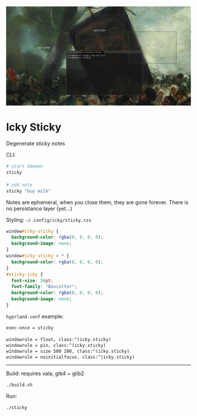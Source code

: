![icky-sticky](/sticky.png)

# Icky Sticky

Degenerate sticky notes

CLI:

```sh
# start daemon
sticky

# add note
sticky "buy milk"
```

Notes are ephemeral, when you close them, they are gone forever. There is no persistance layer (yet...)

Styling: `~/.config/icky/sticky.css`

```css
window#icky-sticky {
  background-color: rgba(0, 0, 0, 0);
  background-image: none;
}
window#icky-sticky > * {
  background-color: rgba(0, 0, 0, 0);
}
#sticky-icky {
  font-size: 30pt;
  font-family: "Boxcutter";
  background-color: rgba(0, 0, 0, 0);
  background-image: none;
}
```

`hyprland.conf` example:

```hyprlang
exec-once = sticky

windowrule = float, class:^(icky.sticky)
windowrule = pin, class:^(icky.sticky)
windowrule = size 500 200, class:^(icky.sticky)
windowrule = noinitialfocus, class:^(icky.sticky)
```
---

Build: requires vala, gtk4 + glib2

```sh
./build.sh
```

Run:

```sh
./sticky
```
